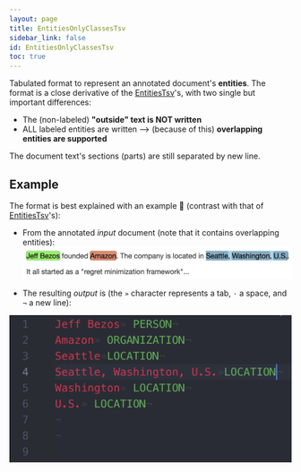 ```yaml
---
layout: page
title: EntitiesOnlyClassesTsv
sidebar_link: false
id: EntitiesOnlyClassesTsv
toc: true
---
```


Tabulated format to represent an annotated document's **entities**. The format is a close derivative of the [EntitiesTsv](EntitiesTsv)'s, with two single but important differences:

* The (non-labeled) **"outside" text is NOT written**
* ALL labeled entities are written --> (because of this) **overlapping entities are supported**

The document text's sections (parts) are still separated by new line.

## Example

The format is best explained with an example 🙂 (contrast with that of [EntitiesTsv](EntitiesTsv)'s):

* From the annotated _input_ document (note that it contains overlapping entities):
![Sample document](assets/img/EntityTsv/my-sample-overlapping-onlyclasses-tagtog.png)

* The resulting _output_ is (the `»` character represents a tab, `·` a space, and `¬` a new line):

![Sample output](assets/img/EntityTsv/my-sample-overlapping-onlyclasses-output.png)
